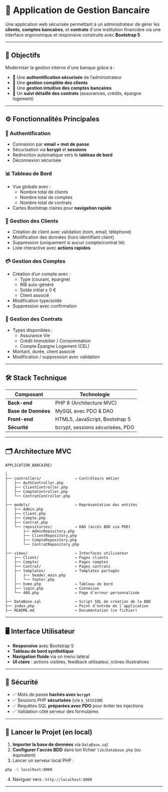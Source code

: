 

# 💼 Application de Gestion Bancaire

Une application web sécurisée permettant à un administrateur de gérer les **clients**, **comptes bancaires**, et **contrats** d'une institution financière via une interface ergonomique et responsive construite avec **Bootstrap 5**.

---

## 🎯 Objectifs

Moderniser la gestion interne d'une banque grâce à :
- 🔐 Une **authentification sécurisée** de l’administrateur
- 👤 Une **gestion complète des clients**
- 🏦 Une **gestion intuitive des comptes bancaires**
- 📑 Un **suivi détaillé des contrats** (assurances, crédits, épargne logement)

---

## ⚙️ Fonctionnalités Principales

### 🔐 Authentification
- Connexion par **email + mot de passe**
- Sécurisation via **bcrypt** et **sessions**
- Redirection automatique vers le **tableau de bord**
- Déconnexion sécurisée

### 📊 Tableau de Bord
- Vue globale avec :
  - Nombre total de clients
  - Nombre total de comptes
  - Nombre total de contrats
- Cartes Bootstrap claires pour **navigation rapide**

### 👥 Gestion des Clients
- Création de client avec validation (nom, email, téléphone)
- Modification des données (hors identifiant client)
- Suppression (uniquement si aucun compte/contrat lié)
- Liste interactive avec **actions rapides**

### 💳 Gestion des Comptes
- Création d’un compte avec :
  - Type (courant, épargne)
  - RIB auto-généré
  - Solde initial ≥ 0 €
  - Client associé
- Modification type/solde
- Suppression avec confirmation

### 📄 Gestion des Contrats
- Types disponibles :
  - Assurance Vie
  - Crédit Immobilier / Consommation
  - Compte Épargne Logement (CEL)
- Montant, durée, client associé
- Modification / suppression avec validation

---

## 🛠️ Stack Technique

| Composant       | Technologie                    |
|-----------------|---------------------------------|
| **Back-end**     | PHP 8 (Architecture MVC)       |
| **Base de Données** | MySQL avec PDO & DAO      |
| **Front-end**    | HTML5, JavaScript, Bootstrap 5 |
| **Sécurité**     | bcrypt, sessions sécurisées, PDO |

---

## 🗂️ Architecture MVC

```
APPLICATION_BANCAIRE/

│
├── controllers/               → Contrôleurs métier
│   ├── AuthController.php
│   ├── ClientController.php
│   ├── CompteController.php
│   └── ContratController.php
│
├── models/                    → Représentation des entités
│   ├── Admin.php
│   ├── Client.php
│   ├── Compte.php
│   ├── Contrat.php
│   └── repositories/          → DAO (accès BDD via PDO)
│       ├── AdminRepository.php
│       ├── ClientRepository.php
│       ├── CompteRepository.php
│       └── ContratRepository.php
│
├── views/                     → Interfaces utilisateur
│   ├── Client/                → Pages clients
│   ├── Compte/                → Pages comptes
│   ├── Contrat/               → Pages contrats
│   ├── templates/             → Templates partagés
│   │   ├── header_main.php
│   │   └── footer.php
│   ├── home.php               → Tableau de bord
│   ├── login.php              → Connexion
│   └── 404.php                → Page d'erreur personnalisée
│
├── DataBase.sql               → Script SQL de création de la BDD
├── index.php                  → Point d’entrée de l’application
├── README.md                  → Documentation (ce fichier)
```

---

## 🖥️ Interface Utilisateur

- **Responsive** avec Bootstrap 5
- **Tableau de bord synthétique**
- **Navigation fluide** via un menu latéral
- **UI claire** : actions visibles, feedback utilisateur, icônes illustratives

---

## 🔐 Sécurité

- ✅ Mots de passe **hachés avec `bcrypt`**
- ✅ Sessions PHP **sécurisées** (via `$_SESSION`)
- ✅ Requêtes SQL **préparées avec PDO** pour éviter les injections
- ✅ Validation côté serveur des formulaires

---

## 🚀 Lancer le Projet (en local)

1. **Importer la base de données** via `DataBase.sql`
2. **Configurer l'accès BDD** dans ton fichier `lib/Database.php` (ou équivalent)
3. Lancer un serveur local PHP :

```bash
php -S localhost:8000
```

4. Naviguer vers : `http://localhost:8000`

---
